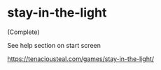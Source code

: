 # stay-in-the-light
(Complete)

See help section on start screen

https://tenaciousteal.com/games/stay-in-the-light/ 
